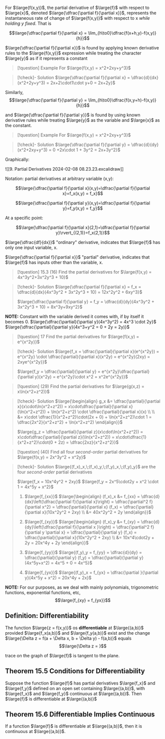 For $\large{f(x,y)}$, the partial derivative of $\large{f}$ with respect to $\large{x}$, denoted $\large{\dfrac{\partial f}{\partial x}}$, represents the instantaneous rate of change of $\large{f(x,y)}$ with respect to x *while holding y fixed*. That is

$$\large{\dfrac{\partial f}{\partial x} = \lim_{h\to0}\dfrac{f(x+h,y)-f(x,y)}{h}}$$

$\large{\dfrac{\partial f}{\partial x}}$ is found by applying known derivative rules to the $\large{f(x,y)}$ expression while treating the character $\large{y}$ as if it represents a constant

>[!question] Example
>For $\large{f(x,y) = x^2+2xy+y^3}$

>[!check]- Solution
>$\large{\dfrac{\partial f}{\partial x} = \dfrac{d}{dx}(x^2+2y+y^3) = 2x+2\cdot1\cdot y+0 = 2x+2y}$

Similarly,
$$\large{\dfrac{\partial f}{\partial y} = \lim_{h\to0}\dfrac{f(x,y+h)-f(x,y)}{h}}$$

and $\large{\dfrac{\partial f}{\partial y}}$ is found by using known derivative rules while treating $\large{y}$ as the variable and $\large{x}$ as the constant.

>[!question] Example
>For $\large{f(x,y) = x^2+2xy+y^3}$

>[!check]- Solution
>$\large{\dfrac{\partial f}{\partial y} = \dfrac{d}{dy}(x^2+2xy+y^3) = 0 +2x\cdot 1 + 3y^2 = 2x+3y^2}$

Graphically:

![[9. Partial Derivatives 2024-02-08 08.23.23.excalidraw]]

Notation: partial derivatives at arbitrary variable (x,y):

$$\large{\dfrac{\partial f}{\partial x}(x,y)=\dfrac{\partial f}{\partial x}=f_x(x,y) = f_x}$$

$$\large{\dfrac{\partial f}{\partial y}(x,y)=\dfrac{\partial f}{\partial y}=f_y(x,y) = f_y}$$

At a specific point:

$$\large{\dfrac{\partial f}{\partial x}(2,1)=\dfrac{\partial f}{\partial y}\rvert_{(2,1)}=f_x(2,1)}$$

$\large{\dfrac{df}{dx}}$ "ordinary" derivative, indicates that $\large{f}$ has only one input variable, x.

$\large{\dfrac{\partial f}{\partial x}}$ "partial" derivative, indicates that $\large{f}$ has inputs other than the variable, x.

>[!question] 15.3 (16)
>Find the partial derivatives for $\large{f(x,y) = 4x^3y^2+3x^2y^3 + 10}$

>[!check]- Solution
>$\large{\dfrac{\partial f}{\partial x} = f_x = \dfrac{d}{dx}(4x^3y^2 + 3x^2y^3 + 10) = 12x^2y^2 + 6xy^3}$
>
>$\large{\dfrac{\partial f}{\partial y} = f_y = \dfrac{d}{dy}(4x^3y^2 + 3x^2y^3 + 10) = 8x^3y+9xy^2}$ 

**NOTE:** Constant with the variable derived it comes with, if by itself it becomes 0.
$\large{\dfrac{\partial}{\partial y}(4x^3y^2) = 4x^3 \cdot 2y}$
$\large{\dfrac{\partial}{\partial y}(4x^3+y^2 = 0 + 2y = 2y)}$

>[!question] 17
>Find the partial derivatives for $\large{f(x,y) = e^{x^2y}}$

>[!check]- Solution
>$\large{f_x = \dfrac{\partial}{\partial x}(e^{x^2y}) = e^{x^2y} \cdot \dfrac{\partial}{\partial x}(x^2y) = e^{x^2y}(2xy) = 2xye^{x^2y}}$
>
>$\large{f_y = \dfrac{\partial}{\partial y} = e^{x^2y}\dfrac{\partial}{\partial y}(x^2y) = e^{x^2y}\cdot x^2 = x^2e^{x^2y}}$

>[!question] (29)
>Find the partial derivatives for $\large{g(x,z) = x\ln(x^2+z^2)}$

>[!check]- Solution
>$\large{\begin{align} g_x &= \dfrac{\partial}{\partial x}(x\cdot\ln(x^2+z^2)) = x\cdot\dfrac{\partial}{\partial x}(\ln(x^2+z^2)) + \ln(x^2+z^2) \cdot \dfrac{\partial}{\partial x}(x) \\ \\ &= x\cdot \dfrac{1}{x^2+z^2}\cdot(2x + 0) + \ln(x^2+z^2)\cdot 1 = \dfrac{2x^2}{x^2+z^2} + \ln(x^2+z^2) \end{align}}$
> 
> $\large{g_z = \dfrac{\partial}{\partial z}(x\cdot\ln(x^2+z^2)) = x\cdot\dfrac{\partial}{\partial z}(\ln(x^2+z^2)) = x\cdot\dfrac{1}{x^2+z^2}\cdot(0 + 2z) = \dfrac{2xz}{x^2+z^2}}$

>[!question] (40)
Find all four *second-order* partial derivatives for $\large{f(x,y) = 2x^3y^2 + x^2y}$

>[!check]- Solution
> $\large{(f_x)_x,\;(f_x)_y,\;(f_y)_x,\;(f_y)_y}$ are the four *second-order* partial derivatives
> 
> $\large{f_x = 10x^4y^2 + 2xy}$
> $\large{f_y = 2x^5\cdot2y + x^2 \cdot 1 = 4x^5y + x^2}$
> 
> 1. $\large{f_{xx}}$
> $\large{\begin{align} (f_x)_x &= f_{xx} = \dfrac{d}{dx}\left(\dfrac{\partial f}{\partial x}\right) = \dfrac{\partial^2 f}{\partial x^2} = \dfrac{\partial}{\partial x} (f_x) = \dfrac{\partial}{\partial x}(10x^2y^2 + 2xy) \\ &= 40x^2y^2 + 2y \end{align}}$
> 
> 2. $\large{f_{xy}}$
> $\large{\begin{align} (f_x)_y &= f_{xy} = \dfrac{d}{dy}\left(\dfrac{\partial f}{\partial x }\right) = \dfrac{\partial^2 f}{\partial y \partial x} = \dfrac{\partial}{\partial y} (f_x) = \dfrac{\partial}{\partial x}(10x^2y^2 + 2xy) \\ &= 10x^4\cdot2y + 2y = 20x^4y + 2y \end{align}}$
> 
> 3. $\large{f_{yy}}$
>$\large{(f_y)_y = f_{yy} = \dfrac{d}{dy} = \dfrac{\partial}{\partial y} (f_y) = \dfrac{\partial}{\partial y}(4x^5y+x^2) = 4x^5 + 0 = 4x^5}$
> 
> 4. $\large{f_{yx}}$
>$\large{(f_y)_x = f_{yx} = \dfrac{\partial }{\partial y}(4x^5y + x^2) = 20x^4y + 2x}$

**NOTE:** For our purposes, as we deal with mainly polynomials, trigonometric functions, exponential functions, etc,
$$\large{f_{xy} = f_{yx}}$$

## Definition: Differentiability

The function $\large{z = f(x,y)}$ os **differentiable** at $\large{(a,b)}$ provided $\large{f_x(a,b)}$ and $\large{f_y(a,b)}$ exist and the change $\large{\Delta z = f(a + \Delta x, b + \Delta y) - f(a,b)}$ equals
$$\large{\Delta z = }$$

trace on the graph of $\large{f}$ is tangent to the plane.

## Theorem 15.5 Conditions for Differentiability
Suppose the function $\large{f}$ has partial derivatives $\large{f_x}$ and $\large{f_y}$ defined on an open set containing $\large{(a,b)}$, with $\large{f_x}$ and $\large{f_y}$ continuous at $\large{(a,b)}$. Then $\large{f}$ is differentiable at $\large{(a,b)}$

## Theorem 15.6 Differentiable Implies Continuous
If a function $\large{f}$ is differentiable at $\large{(a,b)}$, then it is continuous at $\large{(a,b)}$.